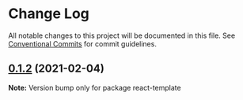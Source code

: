 # Change Log

All notable changes to this project will be documented in this file.
See [Conventional Commits](https://conventionalcommits.org) for commit guidelines.

## [0.1.2](https://github.com/smoon-alticast/lerna-react-modules/compare/react-template@0.1.1...react-template@0.1.2) (2021-02-04)

**Note:** Version bump only for package react-template
